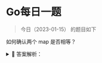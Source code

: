 # Go每日一题

> 今日（2023-01-15） 的题目如下

如何确认两个 map 是否相等？

<details>
<summary style="cursor: pointer">🔑 答案解析：</summary>
<div>

map 深度相等的条件：

- 都为 nil
- 非空、长度相等，指向同一个 map 实体对象
- 相应的 key 指向的 value “深度”相等

直接将使用 map1 == map2 是错误的。这种写法只能比较 map 是否为 nil。

```golang
package main

import "fmt"

func main() {
	var m map[string]int
	var n map[string]int

	fmt.Println(m == nil)
	fmt.Println(n == nil)

	// 不能通过编译
	//fmt.Println(m == n)
}
```

输出结果：

```
true
true
```

因此只能是遍历 map 的每个元素，比较元素是否都是深度相等。

答案解析来自：https://golang.design/go-questions/map/compare/

---

#### 一楼

map是无序存储的，所以不能直接判断两个map是否相等；网上有一种比较方法，不一定是最好，但起码也是一种方案。

```golang
func CompareMap(dm1 map[string]interface{}, dm2 map[string]interface{}) bool {
    keySlice := make([]string, 0)
    data1Slice := make([]interface{}, 0)
    data2Slice := make([]interface{}, 0)
    for key, value := range dm1 {
        keySlice = append(keySlice, key)
        data1Slice = append(data1Slice, value)
    }
    for _, key := range keySlice {
        if data, ok := dm2[key]; ok {
            data2Slice = append(data2Slice, data)
        } else {
            return false
        }
    }
    data1Bytes, _ := json.Marshal(data1Slice)
    data2Bytes, _ := json.Marshal(data2Slice)
    return string(data1Bytes) == string(data2Bytes)
}
```

代码中遗漏了判断两个map是否为nil以及是否长度相等的前置条件判断，大概思路就是取出其中一个map的key放到slice里，并且按照key的slice到另外一个map中取值，如果有一个取不到，那这两个map肯定不相等,如果都取到了，那么比较两个dataslice的json编码是否相等

### 二楼

```golang
package main

import ( "fmt" "reflect" )

func main() { //定义两个map m := make(map[string]string) m1 := make(map[string]string)

    m["name"] = "wangshao"
    m["age"] = "15"
    m["sex"] = "man"

    m1["name"] = "wangshao"
    m1["age"] = "15"
    m1["sex"] = "man"

    //先遍历一个map拿出所有的key
    k := make([]string, 0)
    v := make([]string, 0)
    for key, value := range m {
        k = append(k, key)
        v = append(v, value)
    }

    if len(m) == len(m1) {
        for i := 0; i < len(k); i++ {
            if m1[k[i]] == v[i] {
                fmt.Println("same")
            } else {
                fmt.Println("no same")
            }
        }
    }

    //反射方式
    fmt.Println(reflect.DeepEqual(m, m1))
}
```

### 四楼

标准答案可能不太方便，我认为，反射更加合理

```golang
package main

import( 
    "fmt"
    "relflect"
)

func main() {
    var m map[string]int
    var n map[string]int

    fmt.Println(reflect.DeepEqual(m,n))
}
```

### 18楼

凭什么先对问题做一个假设，不是string就是int？ 有没有想过为什么会有hashMightPanic？因为map不只是string、int，还有interface呢。 hash可能panic，compare也是可能panic的。结论可不只是true/false，panic不能忽略。


### 23楼

```golang
// EqualMap 比较 map 是否相等（只适用成员为标量的map）
func EqualMap(m1, m2 map[string]interface{}) bool {
    if (0 == len(m1) && 0 == len(m2)) || (nil == m1 && nil == m2) {
        return true
    }
    var keys1 []string
    for key, _ := range m1 {
        keys1 = append(keys1, key)
    }
    var keys2 []string
    for key, _ := range m2 {
        keys2 = append(keys2, key)
    }
    for _, key := range keys1 {
        if v2, ok := m2[key]; ok && m1[key] == v2 {
            continue
        }
        return false
    }
    return true
}

// EqualMapReflect 比较 map 是否深相等
func EqualMapReflect(m1, m2 map[string]interface{}) bool {
    if (0 == len(m1) && 0 == len(m2)) || (nil == m1 && nil == m2) {
        return true
    }
    return reflect.DeepEqual(m1, m2)
}
```

### 32楼

1. 官网文档规定，slice, map, 和 function 之间不能直接比较是否相等，特例是 nil。具体参照：https://go.dev/ref/spec#Comparison_operators
2. Go 中 map 的 value 类型可以是任意类型的，这就把上面除了『reflect.DeepEqual』之外的其他方法几乎都毙掉了，因为要判断value 类型是 slice、map 或 function 的话该如何处理。要自己实现的话，其实参照 reflect.DeepEqual 的实现来比较好。



</div>
</details>